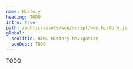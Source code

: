 ```yaml
---
name: History
heading: TODO
intro: true
path: /public/assets/wee/script/wee.history.js
global:
  seoTitle: HTML History Navigation
  seoDesc: TODO
---
```


TODO